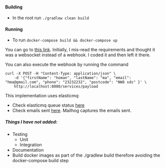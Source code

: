 #### Building
- In the root run 
```./gradlew clean build```

#### Running
- To run
```docker-compose build && docker-compose up```

You can go to [this link](http://localhost:8080). Initially, I mis-read the requirements and thought it was a websocket instead of a webhook. I coded it and then left it there.

You can also execute the webhook by running the command
```
curl -X POST -H "Content-Type: application/json" \
    -d '{"firstName": "homan", "lastName": "ma", "email": "hma@gmail.com", "phone": "23232232", "postcode": "NW8 sds" }' \
    http://localhost:8080/services/payload
```
    
This implementation uses elasticmq:
- Check elasticmq queue status [here](http://localhost:9325/)
- Check emails sent [here](http://localhost:8025/). Mailhog captures the emails sent.

##### Things I have not added:
- Testing
	- Unit
	- Integration
- Documentation
- Build docker images as part of the ./gradlew build therefore avoiding the docker-compose build step
